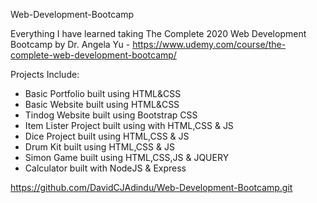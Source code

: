 Web-Development-Bootcamp

Everything I have learned taking The Complete 2020 Web Development Bootcamp by Dr. Angela Yu - https://www.udemy.com/course/the-complete-web-development-bootcamp/

Projects Include:
 - Basic Portfolio built using HTML&CSS
 - Basic Website built using HTML&CSS
 - Tindog Website built using Bootstrap CSS
 - Item Lister Project built using with HTML,CSS & JS
 - Dice Project built using HTML,CSS & JS
 - Drum Kit built using HTML,CSS & JS
 - Simon Game built using HTML,CSS,JS & JQUERY
 - Calculator built with NodeJS & Express

 







 
https://github.com/DavidCJAdindu/Web-Development-Bootcamp.git
